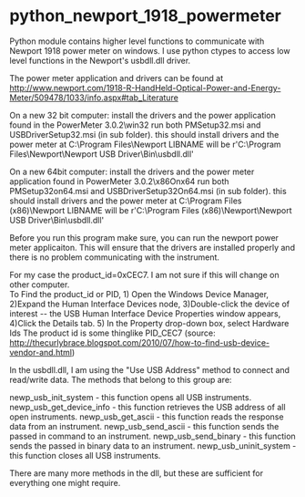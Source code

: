 # python_newport_1918_powermeter

Python module contains higher level functions to communicate with Newport 1918 power meter on windows. I use python ctypes to access low level functions in the Newport's usbdll.dll driver.

The power meter application and drivers can be found at 
http://www.newport.com/1918-R-HandHeld-Optical-Power-and-Energy-Meter/509478/1033/info.aspx#tab_Literature

On a new 32 bit computer: install the drivers and the power application found in the 
PowerMeter 3.0.2\win32
run both PMSetup32.msi and USBDriverSetup32.msi (in sub folder). this should
install drivers and the power meter at C:\Program Files\Newport
LIBNAME will be r'C:\Program Files\Newport\Newport USB Driver\Bin\usbdll.dll'

On a new 64bit computer: install the drivers and the power meter application found in 
PowerMeter 3.0.2\x86Onx64
run both PMSetup32on64.msi and USBDriverSetup32On64.msi (in sub folder). this should
install drivers and the power meter at C:\Program Files (x86)\Newport
LIBNAME will be r'C:\Program Files (x86)\Newport\Newport USB Driver\Bin\usbdll.dll'

Before you run this program make sure, you can run the newport power meter applicaiton. This will ensure that the drivers are installed properly and there is no problem communicating with the instrument.

For my case the product_id=0xCEC7. I am not sure if this will change on other computer.  
To Find the product_id or PID, 1) Open the Windows Device Manager, 2)Expand the Human Interface Devices node, 3)Double-click the device of interest -- the USB Human Interface Device Properties window appears, 4)Click the Details tab. 5) In the Property drop-down box, select Hardware Ids The product id is some thinglike PID_CEC7
(source: http://thecurlybrace.blogspot.com/2010/07/how-to-find-usb-device-vendor-and.html)

In the usbdll.dll, I am using the "Use USB Address" method to connect and read/write data. The methods that belong to this group are:

newp_usb_init_system - this function opens all USB instruments.
newp_usb_get_device_info - this function retrieves the USB address of all open instruments.
newp_usb_get_ascii - this function reads the response data from an instrument.
newp_usb_send_ascii - this function sends the passed in command to an instrument.
newp_usb_send_binary - this function sends the passed in binary data to an instrument.
newp_usb_uninit_system - this function closes all USB instruments.

There are many more methods in the dll, but these are sufficient for everything one might require.


